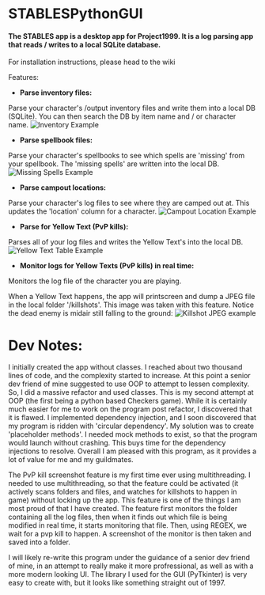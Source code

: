 # STABLESPythonGUI

#### The STABLES app is a desktop app for Project1999. It is a log parsing app that reads / writes to a local SQLite database.

For installation instructions, please head to the wiki

Features:

- **Parse inventory files:**

Parse your character's /output inventory files and write them into a local DB (SQLite). You can then search the DB by item name and / or character name.
![Inventory Example](https://cdn.discordapp.com/attachments/1162507378340679751/1162507573832994886/image.png?ex=653c308b&is=6529bb8b&hm=8d580a9944739366df6a9988eb62d8007e661ffe315252b626a81f1f87fe6677&)

- **Parse spellbook files:**

Parse your character's spellbooks to see which spells are 'missing' from your spellbook. The 'missing spells' are written into the local DB.
![Missing Spells Example](https://cdn.discordapp.com/attachments/1162507378340679751/1162508991541289010/image.png?ex=653c31dd&is=6529bcdd&hm=d28753304d1e3ed7f3e2ec4a73931640e10cdd81f4a7182e3f93c0d3027efb67&)

- **Parse campout locations:**

Parse your character's log files to see where they are camped out at. This updates the 'location' column for a character.
![Campout Location Example](https://cdn.discordapp.com/attachments/1162507378340679751/1162509466709799002/image.png?ex=653c324f&is=6529bd4f&hm=0d2a62085f8d52877faf292d705d3414134c3206979b6accaeca67e58d863074&)

- **Parse for Yellow Text (PvP kills):**

Parses all of your log files and writes the Yellow Text's into the local DB.
![Yellow Text Table Example](https://cdn.discordapp.com/attachments/1162507378340679751/1162509733429780531/image.png?ex=653c328e&is=6529bd8e&hm=3c685b7fde0e385d31d18773ef7955f7f807742a71158a1f21cde362974210ec&)

- **Monitor logs for Yellow Texts (PvP kills) in real time:**

Monitors the log file of the character you are playing. 

When a Yellow Text happens, the app will printscreen and dump a JPEG file in the local folder '/killshots'.
This image was taken with this feature. Notice the dead enemy is midair still falling to the ground:
![Killshot JPEG example](https://cdn.discordapp.com/attachments/1058479766644199567/1161750968975773827/image.png?ex=65396fe7&is=6526fae7&hm=76ebb4b3ec718318d4fa53c224e0199e2c4c32056ff577ae078ec530250fd387&)

# Dev Notes:
I initially created the app without classes. I reached about two thousand lines of code, and the complexity started to increase. At this point a senior dev friend of mine suggested to use OOP to attempt to lessen complexity. So, I did a massive refactor and used classes. This is my second attempt at OOP (the first being a python based Checkers game). While it is certainly much easier for me to work on the program post refactor, I discovered that it is flawed. I implemented dependency injection, and I soon discovered that my program is ridden with 'circular dependency'. My solution was to create 'placeholder methods'. I needed mock methods to exist, so that the program would launch without crashing. This buys time for the dependency injections to resolve. Overall I am pleased with this program, as it provides a lot of value for me and my guildmates. 

The PvP kill screenshot feature is my first time ever using multithreading. I needed to use multithreading, so that the feature could be activated (it actively scans folders and files, and watches for killshots to happen in game) without locking up the app. This feature is one of the things I am most proud of that I have created. The feature first monitors the folder containing all the log files, then when it finds out which file is being modified in real time, it starts monitoring that file. Then, using REGEX, we wait for a pvp kill to happen. A screenshot of the monitor is then taken and saved into a folder.

I will likely re-write this program under the guidance of a senior dev friend of mine, in an attempt to really make it more profressional, as well as with a more modern looking UI. The library I used for the GUI (PyTkinter) is very easy to create with, but it looks like something straight out of 1997.
